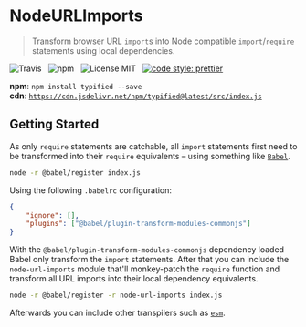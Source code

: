 # NodeURLImports

> Transform browser URL `import`s into Node compatible `import`/`require` statements using local dependencies. 

![Travis](http://img.shields.io/travis/Wildhoney/NodeURLImports.svg?style=for-the-badge)
&nbsp;
![npm](http://img.shields.io/npm/v/node-url-imports.svg?style=for-the-badge)
&nbsp;
![License MIT](http://img.shields.io/badge/license-mit-lightgrey.svg?style=for-the-badge)
&nbsp;
[![code style: prettier](https://img.shields.io/badge/code_style-prettier-ff69b4.svg?style=for-the-badge)](https://github.com/prettier/prettier)

**npm**: `npm install typified --save`
<br />
**cdn**: [`https://cdn.jsdelivr.net/npm/typified@latest/src/index.js`](https://cdn.jsdelivr.net/npm/typified@latest/src/index.js)

## Getting Started

As only `require` statements are catchable, all `import` statements first need to be transformed into their `require` equivalents &ndash; using something like [`Babel`](https://github.com/babel/babel).

```bash
node -r @babel/register index.js
```

Using the following `.babelrc` configuration:

```json
{
    "ignore": [],
    "plugins": ["@babel/plugin-transform-modules-commonjs"]
}
```

With the `@babel/plugin-transform-modules-commonjs` dependency loaded Babel only transform the `import` statements. After that you can include the `node-url-imports` module that'll monkey-patch the `require` function and transform all URL imports into their local dependency equivalents.

```bash
node -r @babel/register -r node-url-imports index.js
```

Afterwards you can include other transpilers such as [`esm`](https://github.com/standard-things/esm).

